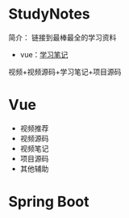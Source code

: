# StudyNotes

简介：
  链接到最棒最全的学习资料

- vue：[学习笔记](https://github.com/krislinzhao/StudyNotes/tree/master/Vue)


视频+视频源码+学习笔记+项目源码

# Vue
- 视频推荐
- 视频源码
- 视频笔记
- 项目源码
- 其他辅助
# Spring Boot
